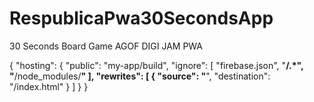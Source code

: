 # RespublicaPwa30SecondsApp
30 Seconds Board Game AGOF DIGI JAM PWA

{
  "hosting": {
    "public": "my-app/build",
    "ignore": [
      "firebase.json",
      "**/.*",
      "**/node_modules/**"
    ],
    "rewrites": [
        {
            "source": "**",
            "destination": "/index.html"
        }
    ]
  }
}
